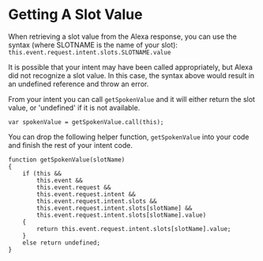 # Getting A Slot Value

When retrieving a slot value from the Alexa response, you can use the syntax (where SLOTNAME is the name of your slot):
`this.event.request.intent.slots.SLOTNAME.value`

It is possible that your intent may have been called appropriately, but Alexa
did not recognize a slot value.  In this case, the syntax above would result
in an undefined reference and throw an error.

From your intent you can call `getSpokenValue` and it will either return the
slot value, or 'undefined' if it is not available.

    var spokenValue = getSpokenValue.call(this);

You can drop the following helper function, `getSpokenValue` into your code
and finish the rest of your intent code.

    function getSpokenValue(slotName)
    {
        if (this &&
            this.event &&
            this.event.request &&
            this.event.request.intent &&
            this.event.request.intent.slots &&
            this.event.request.intent.slots[slotName] &&
            this.event.request.intent.slots[slotName].value)
        {
            return this.event.request.intent.slots[slotName].value;    
        }
        else return undefined;
    }
